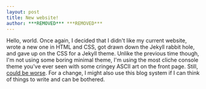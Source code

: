 ```yaml
---
layout: post
title: New website!
author: ***REMOVED*** ***REMOVED***
---
```


Hello, world. Once again, I decided that I didn't like my current website, wrote a new one in HTML and CSS, got drawn down the Jekyll rabbit hole, and gave up on the CSS for a Jekyll theme. Unlike the previous time though, I'm not using some boring minimal theme, I'm using the most cliche console theme you've ever seen with some cringey ASCII art on the front page. Still, [could be worse](http://jekyllthemes.org/themes/project-negya/). For a change, I might also use this blog system if I can think of things to write and can be bothered.
